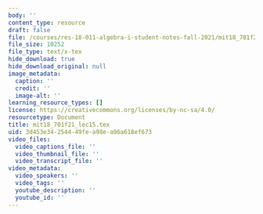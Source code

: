 ```yaml
---
body: ''
content_type: resource
draft: false
file: /courses/res-18-011-algebra-i-student-notes-fall-2021/mit18_701f21_lec15.tex
file_size: 10252
file_type: text/x-tex
hide_download: true
hide_download_original: null
image_metadata:
  caption: ''
  credit: ''
  image-alt: ''
learning_resource_types: []
license: https://creativecommons.org/licenses/by-nc-sa/4.0/
resourcetype: Document
title: mit18_701f21_lec15.tex
uid: 3d453e34-2544-49fe-a98e-a96a618ef673
video_files:
  video_captions_file: ''
  video_thumbnail_file: ''
  video_transcript_file: ''
video_metadata:
  video_speakers: ''
  video_tags: ''
  youtube_description: ''
  youtube_id: ''
---
```

